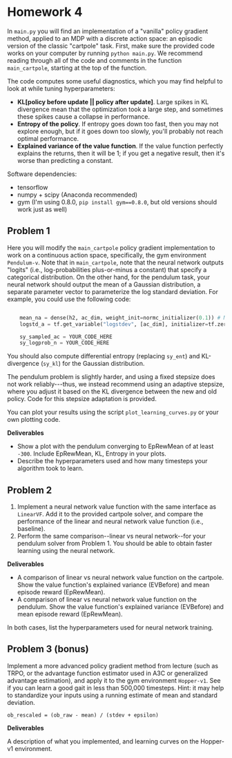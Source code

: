 # Homework 4

In `main.py` you will find an implementation of a "vanilla" policy gradient method, applied to an MDP with a discrete action space: an episodic version of the classic "cartpole" task. First, make sure the provided code works on your computer by running `python main.py`. We recommend reading through all of the code and comments in the function `main_cartpole`, starting at the top of the function.

The code computes some useful diagnostics, which you may find helpful to look at while tuning hyperparameters:

- **KL[policy before update || policy after update]**. Large spikes in KL divergence mean that the optimization took a large step, and sometimes these spikes cause a collapse in performance.
- **Entropy of the policy**. If entropy goes down too fast, then you may not explore enough, but if it goes down too slowly, you'll probably not reach optimal performance.
- **Explained variance of the value function**. If the value function perfectly explains the returns, then it will be 1; if you get a negative result, then it's worse than predicting a constant.

Software dependencies:

- tensorflow
- numpy + scipy (Anaconda recommended)
- gym (I'm using 0.8.0, `pip install gym==0.8.0`, but old versions should work just as well)

## Problem 1

Here you will modify the `main_cartpole` policy gradient implementation to work on a continuous action space, specifically, the gym environment `Pendulum-v`. Note that in `main_cartpole`, note that the neural network outputs "logits" (i.e., log-probabilities plus-or-minus a constant) that specify a categorical distribution. On the other hand, for the pendulum task, your neural network should output the mean of a Gaussian distribution, a separate parameter vector to parameterize the log standard deviation. For example, you could use the following code:

```python

    mean_na = dense(h2, ac_dim, weight_init=normc_initializer(0.1)) # Mean control output
    logstd_a = tf.get_variable("logstdev", [ac_dim], initializer=tf.zeros_initializer) # Variance

    sy_sampled_ac = YOUR_CODE_HERE
    sy_logprob_n = YOUR_CODE_HERE

```

You should also compute differential entropy (replacing `sy_ent`) and KL-divergence (`sy_kl`) for the Gaussian distribution.

The pendulum problem is slightly harder, and using a fixed stepsize does not work reliably---thus, we instead recommend using an adaptive stepsize, where you adjust it based on the KL divergence between the new and old policy. Code for this stepsize adaptation is provided.

You can plot your results using the script `plot_learning_curves.py` or your own plotting code.

**Deliverables**

- Show a plot with the pendulum converging to EpRewMean of at least `-300`. Include EpRewMean, KL, Entropy in your plots.
- Describe the hyperparameters used and how many timesteps your algorithm took to learn.

## Problem 2

1. Implement a neural network value function with the same interface as `LinearVF`. Add it to the provided cartpole solver, and compare the performance of the linear and neural network value function (i.e., baseline).
2. Perform the same comparison--linear vs neural network--for your pendulum solver from Problem 1. You should be able to obtain faster learning using the neural network.


**Deliverables**

- A comparison of linear vs neural network value function on the cartpole. Show the value function's explained variance (EVBefore) and mean episode reward (EpRewMean).
- A comparison of linear vs neural network value function on the pendulum. Show the value function's explained variance (EVBefore) and mean episode reward (EpRewMean).

In both cases, list the hyperparameters used for neural network training.

## Problem 3 (bonus)

Implement a more advanced policy gradient method from lecture (such as TRPO, or the advantage function estimator used in A3C or generalized advantage estimation), and apply it to the gym environment `Hopper-v1`. See if you can learn a good gait in less than 500,000 timesteps.
Hint: it may help to standardize your inputs using a running estimate of mean and standard deviation.

    ob_rescaled = (ob_raw - mean) / (stdev + epsilon)

**Deliverables**

A description of what you implemented, and learning curves on the Hopper-v1 environment.